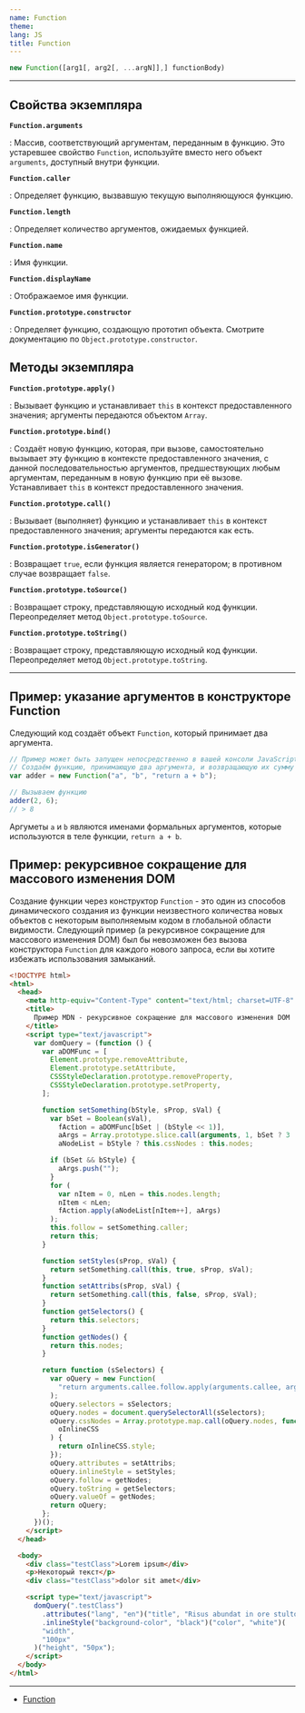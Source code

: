 ```yaml
---
name: Function
theme:
lang: JS
title: Function
---
```


```js
new Function([arg1[, arg2[, ...argN]],] functionBody)
```

---

## Свойства экземпляра

**`Function.arguments`**

: Массив, соответствующий аргументам, переданным в функцию. Это устаревшее свойство `Function`, используйте вместо него объект `arguments`, доступный внутри функции.

**`Function.caller`**

: Определяет функцию, вызвавшую текущую выполняющуюся функцию.

**`Function.length`**

: Определяет количество аргументов, ожидаемых функцией.

**`Function.name`**

: Имя функции.

**`Function.displayName`**

: Отображаемое имя функции.

**`Function.prototype.constructor`**

: Определяет функцию, создающую прототип объекта. Смотрите документацию по `Object.prototype.constructor`.

## Методы экземпляра

**`Function.prototype.apply()`**

: Вызывает функцию и устанавливает `this` в контекст предоставленного значения; аргументы передаются объектом `Array`.

**`Function.prototype.bind()`**

: Создаёт новую функцию, которая, при вызове, самостоятельно вызывает эту функцию в контексте предоставленного значения, с данной последовательностью аргументов, предшествующих любым аргументам, переданным в новую функцию при её вызове. Устанавливает `this` в контекст предоставленного значения.

**`Function.prototype.call()`**

: Вызывает (выполняет) функцию и устанавливает `this` в контекст предоставленного значения; аргументы передаются как есть.

**`Function.prototype.isGenerator()`**

: Возвращает `true`, если функция является генератором; в противном случае возвращает `false`.

**`Function.prototype.toSource()`**

: Возвращает строку, представляющую исходный код функции. Переопределяет метод `Object.prototype.toSource`.

**`Function.prototype.toString()`**

: Возвращает строку, представляющую исходный код функции. Переопределяет метод `Object.prototype.toString`.

---

## Пример: указание аргументов в конструкторе Function

Следующий код создаёт объект `Function`, который принимает два аргумента.

```js
// Пример может быть запущен непосредственно в вашей консоли JavaScript
// Создаём функцию, принимающую два аргумента, и возвращающую их сумму
var adder = new Function("a", "b", "return a + b");

// Вызываем функцию
adder(2, 6);
// > 8
```

Аргуметы `a` и `b` являются именами формальных аргументов, которые используются в теле функции, `return a + b`.

## Пример: рекурсивное сокращение для массового изменения DOM

Создание функции через конструктор `Function` - это один из способов динамического создания из функции неизвестного количества новых объектов с некоторым выполняемым кодом в глобальной области видимости. Следующий пример (a рекурсивное сокращение для массового изменения DOM) был бы невозможен без вызова конструктора `Function` для каждого нового запроса, если вы хотите избежать использования замыканий.

```html
<!DOCTYPE html>
<html>
  <head>
    <meta http-equiv="Content-Type" content="text/html; charset=UTF-8" />
    <title>
      Пример MDN - рекурсивное сокращение для массового изменения DOM
    </title>
    <script type="text/javascript">
      var domQuery = (function () {
        var aDOMFunc = [
          Element.prototype.removeAttribute,
          Element.prototype.setAttribute,
          CSSStyleDeclaration.prototype.removeProperty,
          CSSStyleDeclaration.prototype.setProperty,
        ];

        function setSomething(bStyle, sProp, sVal) {
          var bSet = Boolean(sVal),
            fAction = aDOMFunc[bSet | (bStyle << 1)],
            aArgs = Array.prototype.slice.call(arguments, 1, bSet ? 3 : 2),
            aNodeList = bStyle ? this.cssNodes : this.nodes;

          if (bSet && bStyle) {
            aArgs.push("");
          }
          for (
            var nItem = 0, nLen = this.nodes.length;
            nItem < nLen;
            fAction.apply(aNodeList[nItem++], aArgs)
          );
          this.follow = setSomething.caller;
          return this;
        }

        function setStyles(sProp, sVal) {
          return setSomething.call(this, true, sProp, sVal);
        }
        function setAttribs(sProp, sVal) {
          return setSomething.call(this, false, sProp, sVal);
        }
        function getSelectors() {
          return this.selectors;
        }
        function getNodes() {
          return this.nodes;
        }

        return function (sSelectors) {
          var oQuery = new Function(
            "return arguments.callee.follow.apply(arguments.callee, arguments);"
          );
          oQuery.selectors = sSelectors;
          oQuery.nodes = document.querySelectorAll(sSelectors);
          oQuery.cssNodes = Array.prototype.map.call(oQuery.nodes, function (
            oInlineCSS
          ) {
            return oInlineCSS.style;
          });
          oQuery.attributes = setAttribs;
          oQuery.inlineStyle = setStyles;
          oQuery.follow = getNodes;
          oQuery.toString = getSelectors;
          oQuery.valueOf = getNodes;
          return oQuery;
        };
      })();
    </script>
  </head>

  <body>
    <div class="testClass">Lorem ipsum</div>
    <p>Некоторый текст</p>
    <div class="testClass">dolor sit amet</div>

    <script type="text/javascript">
      domQuery(".testClass")
        .attributes("lang", "en")("title", "Risus abundat in ore stultorum")
        .inlineStyle("background-color", "black")("color", "white")(
        "width",
        "100px"
      )("height", "50px");
    </script>
  </body>
</html>
```

---

- [Function](https://developer.mozilla.org/ru/docs/Web/JavaScript/Reference/Global_Objects/Function)
